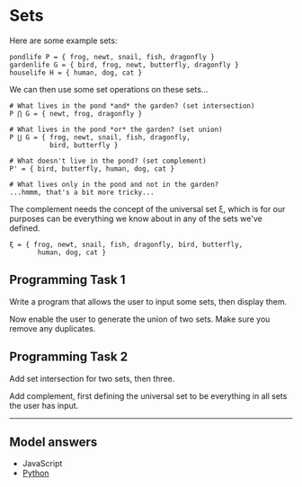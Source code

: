 # Sets

Here are some example sets:

```
pondlife P = { frog, newt, snail, fish, dragonfly }
gardenlife G = { bird, frog, newt, butterfly, dragonfly }
houselife H = { human, dog, cat }
```

We can then use some set operations on these sets...

```
# What lives in the pond *and* the garden? (set intersection)
P ⋂ G = { newt, frog, dragonfly }

# What lives in the pond *or* the garden? (set union)
P ⋃ G = { frog, newt, snail, fish, dragonfly,
          bird, butterfly }

# What doesn't live in the pond? (set complement)
P' = { bird, butterfly, human, dog, cat }

# What lives only in the pond and not in the garden?
...hmmm, that's a bit more tricky...
```

The complement needs the concept of the universal set ξ, which is
for our purposes can be everything we know about in any of the
sets we've defined.

```
ξ = { frog, newt, snail, fish, dragonfly, bird, butterfly,
       human, dog, cat }
```

## Programming Task 1

Write a program that allows the user to input some sets, then display them.

Now enable the user to generate the union of two sets. Make sure you remove any duplicates.

## Programming Task 2

Add set intersection for two sets, then three.

Add complement, first defining the universal set to be everything in all sets
the user has input.

----

## Model answers

* JavaScript
* [Python](answers/eric/sets1.py)


